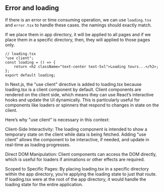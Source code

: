 ## Error and loading

If there is an error or time consuming operation, we can use `loading.tsx` and `error.tsx` to handle these cases.
the namings should exactly match.

If we place them in app directory, it will be applied to all pages and if we place them in a specific directory, then, they will applied to those pages only.

```tsx
// loading.tsx
"use client";
const loading = () => {
	return <h2 className="text-center text-5xl">Loading tours...</h2>;
};
export default loading;
```

In Next.js, the "use client" directive is added to loading.tsx because loading.tsx is a client component by default. Client components are rendered on the client side, which means they can use React’s interactive hooks and update the UI dynamically. This is particularly useful for components like loaders or spinners that respond to changes in state on the client.

Here’s why "use client" is necessary in this context:

Client-Side Interactivity: The loading component is intended to show a temporary state on the client while data is being fetched. Adding "use client" allows the component to be interactive, if needed, and update in real-time as loading progresses.

Direct DOM Manipulation: Client components can access the DOM directly, which is useful for loaders if animations or other effects are required.

Scoped to Specific Pages: By placing loading.tsx in a specific directory within the app directory, you’re applying the loading state to just that route. If loading.tsx were at the root of the app directory, it would handle the loading state for the entire application.
